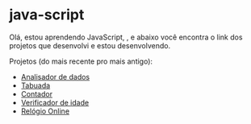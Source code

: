 # java-script
 
Olá, estou aprendendo JavaScript, , e abaixo você encontra o link dos projetos que desenvolvi e estou desenvolvendo.

Projetos (do mais recente pro mais antigo):

<ul>
  <li><a href="https://edilaine-as.github.io/java-script/analisador-numeros/index.html" target="_blank">Analisador de dados</a></li>
  <li><a href="https://edilaine-as.github.io/java-script/tabuada/index.html" target="_blank">Tabuada</a></li>
  <li><a href="https://edilaine-as.github.io/java-script/repeticao/index.html" target="_blank">Contador</a></li>
  <li><a href="https://edilaine-as.github.io/java-script/verificador-idade/index.html" target="_blank">Verificador de idade</a></li>
  <li><a href="https://edilaine-as.github.io/java-script/relogio/index.html" target="_blank">Relógio Online</a></li>
</ul>
